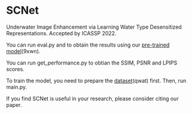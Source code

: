 # SCNet
Underwater Image Enhancement via Learning Water Type Desensitized Representations. Accepted by ICASSP 2022.

You can run eval.py and to obtain the results using our [pre-trained model](https://pan.baidu.com/s/1sQ_j-6A7EhNPJF7r9KWsRw)(9xwn).

You can run get_performance.py to obtian the SSIM, PSNR and LPIPS scores.

To train the model, you need to prepare the [dataset](https://pan.baidu.com/s/1LNh4XjePRw96-Jh-IDOkHw)(qwat) first. Then, run main.py.

If you find SCNet is useful in your research, please consider citing our paper.
